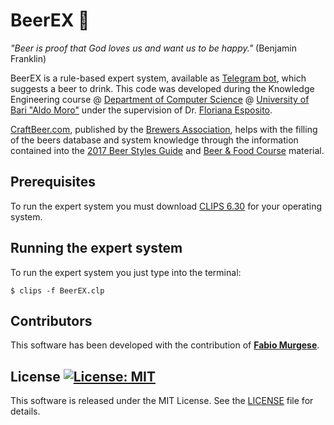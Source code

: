 # BeerEX :beer:

*"Beer is proof that God loves us and want us to be happy."* (Benjamin Franklin)

BeerEX is a rule-based expert system, available as [Telegram bot](https://t.me/BeerEXpertBot), which suggests a  beer to drink. This code was developed during the Knowledge Engineering course @ [Department of Computer Science](http://www.uniba.it/ricerca/dipartimenti/informatica) @ [University of Bari "Aldo Moro"](http://www.uniba.it/) under the supervision of Dr. [Floriana Esposito](http://lacam.di.uniba.it/people/FlorianaEsposito.html).

[CraftBeer.com](https://www.craftbeer.com), published by the [Brewers Association](https://www.brewersassociation.org/), helps with the filling of the beers database and system knowledge through the information contained into the [2017 Beer Styles Guide](https://www.craftbeer.com/wp-content/uploads/2014/12/craftbeerdotcom-beer-styles.pdf) and [Beer & Food Course](http://www.craftbeer.com/wp-content/uploads/CB_Food_Course/BeerAndFoodCourse.pdf) material.

## Prerequisites

To run the expert system you must download [CLIPS 6.30](https://sourceforge.net/projects/clipsrules/files/CLIPS/6.30/) for your operating system.

## Running the expert system

To run the expert system you just type into the terminal:

```
$ clips -f BeerEX.clp
```

## Contributors

This software has been developed with the contribution of [**Fabio Murgese**](https://github.com/FabioMurgese).

## License [![License: MIT](https://img.shields.io/badge/License-MIT-yellow.svg)](https://opensource.org/licenses/MIT)

This software is released under the MIT License. See the [LICENSE](LICENSE) file for details.
